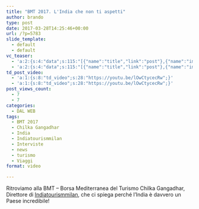 ```yaml
---
title: "BMT 2017. L'India che non ti aspetti"
author: brando
type: post
date: 2017-03-28T14:25:46+00:00
url: /?p=5783
slide_template:
  - default
  - default
vc_teaser:
  - 'a:2:{s:4:"data";s:115:"[{"name":"title","link":"post"},{"name":"image","image":"featured","link":"none"},{"name":"text","mode":"excerpt"}]";s:7:"bgcolor";s:0:"";}'
  - 'a:2:{s:4:"data";s:115:"[{"name":"title","link":"post"},{"name":"image","image":"featured","link":"none"},{"name":"text","mode":"excerpt"}]";s:7:"bgcolor";s:0:"";}'
td_post_video:
  - 'a:1:{s:8:"td_video";s:28:"https://youtu.be/lOwCtycecRw";}'
  - 'a:1:{s:8:"td_video";s:28:"https://youtu.be/lOwCtycecRw";}'
post_views_count:
  - 7
  - 7
categories:
  - DAL WEB
tags:
  - BMT 2017
  - Chilka Gangadhar
  - India
  - Indiatourismmilan
  - Interviste
  - news
  - turismo
  - Viaggi
format: video

---
```

Ritroviamo alla BMT &#8211; Borsa Mediterranea del Turismo Chilka Gangadhar, Direttore di [Indiatourismmilan][1], che ci spiega perché l&#8217;India è davvero un Paese incredibile!

 [1]: https://www.indiatourismmilan.com